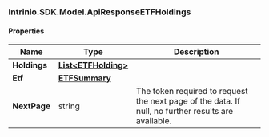 [//]: # (CLASS:Intrinio.SDK.Model.ApiResponseETFHoldings)

[//]: # (KIND:object)

### Intrinio.SDK.Model.ApiResponseETFHoldings
#### Properties

[//]: # (START_DEFINITION)

Name | Type | Description
------------ | ------------- | -------------
**Holdings** | [**List&lt;ETFHolding&gt;**](ETFHolding.md) |  &nbsp;
**Etf** | [**ETFSummary**](ETFSummary.md) |  &nbsp;
**NextPage** | string | The token required to request the next page of the data. If null, no further results are available. &nbsp;

[//]: # (END_DEFINITION)


[//]: # (CONTAINED_CLASS:Intrinio.SDK.Model.ETFHolding)


[//]: # (CONTAINED_CLASS:Intrinio.SDK.Model.ETFSummary)


